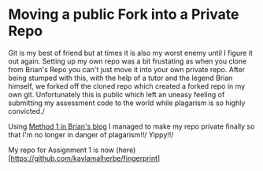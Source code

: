 # Moving a public Fork into a Private Repo
Git is my best of friend but at times it is also my worst enemy until I figure it out again. Setting up my own repo was a bit frustating as when you clone from 
Brian's Repo you can't just move it into your own private repo. After being stumped with this, with the help of a tutor and the legend Brian himself, we forked off the cloned
repo which created a forked repo in my own git. Unfortunately this is public which left an uneasy feeling of submitting my assessment code 
to the world while plagarism is so highly convicted./

Using [Method 1 in Brian's blog](https://lovellbrian.github.io/2025/03/23/private.html) I managed to make my repo private finally so that I'm no longer in danger of
plagarism!!/ Yippy!!/

My repo for Assignment 1 is now (here)[https://github.com/kaylamalherbe/fingerprint]
